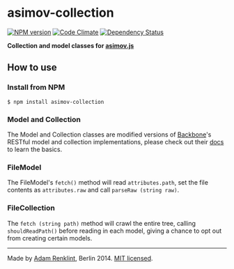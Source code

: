 asimov-collection
================

[![NPM version](https://badge.fury.io/js/asimov-collection.png)](http://badge.fury.io/js/asimov-collection)
[![Code Climate](https://codeclimate.com/github/adamrenklint/asimov-collection.png)](https://codeclimate.com/github/adamrenklint/asimov-collection)
[![Dependency Status](https://david-dm.org/adamrenklint/asimov-collection.png?theme=shields.io)](https://david-dm.org/adamrenklint/asimov-collection)

**Collection and model classes for [asimov.js](http://asimovjs.org)**

## How to use

### Install from NPM

    $ npm install asimov-collection

### Model and Collection

The Model and Collection classes are modified versions of [Backbone](http://backbonejs.org)'s RESTful model and collection implementations, please check out their [docs](http://backbonejs.org) to learn the basics.

### FileModel

The FileModel's ```fetch()``` method will read ```attributes.path```, set the file contents as ```attributes.raw``` and call ```parseRaw (string raw)```.

### FileCollection

The ```fetch (string path)``` method will crawl the entire tree, calling ```shouldReadPath()``` before reading in each model, giving a chance to opt out from creating certain models.

---

Made by [Adam Renklint](http://adamrenklint.com), Berlin 2014. [MIT licensed](https://github.com/adamrenklint/asimov-collection/blob/master/LICENSE).
